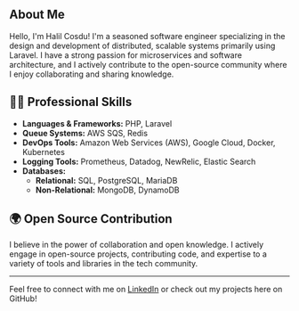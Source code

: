 ## About Me

Hello, I'm Halil Cosdu! I'm a seasoned software engineer specializing in the design and development of distributed, scalable systems primarily using Laravel. I have a strong passion for microservices and software architecture, and I actively contribute to the open-source community where I enjoy collaborating and sharing knowledge.

## 👨‍💻 Professional Skills

- **Languages & Frameworks:** PHP, Laravel
- **Queue Systems:** AWS SQS, Redis
- **DevOps Tools:** Amazon Web Services (AWS), Google Cloud, Docker, Kubernetes
- **Logging Tools:** Prometheus, Datadog, NewRelic, Elastic Search
- **Databases:** 
  - **Relational:** SQL, PostgreSQL, MariaDB
  - **Non-Relational:** MongoDB, DynamoDB

## 🌍 Open Source Contribution

I believe in the power of collaboration and open knowledge. I actively engage in open-source projects, contributing code, and expertise to a variety of tools and libraries in the tech community.

---

Feel free to connect with me on [LinkedIn](https://www.linkedin.com/in/halilcosdu) or check out my projects here on GitHub!
